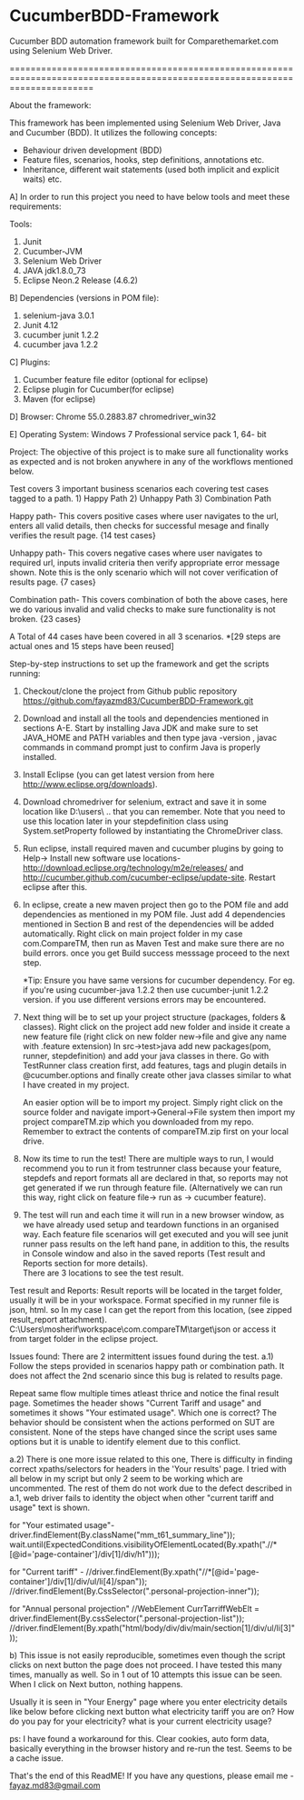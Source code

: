 # CucumberBDD-Framework
Cucumber BDD automation framework built for Comparethemarket.com using Selenium Web Driver.

============================================================================================================================

About the framework:

This framework has been implemented using Selenium Web Driver, Java and  Cucumber (BDD).
It utilizes the following concepts:

- Behaviour driven development (BDD)
- Feature files, scenarios, hooks, step definitions, annotations etc.
- Inheritance, different wait statements (used both implicit and explicit waits) etc.
 

A] In order to run this project you need to have below tools and meet these requirements:

Tools:
1. Junit
2. Cucumber-JVM
3. Selenium Web Driver
4. JAVA jdk1.8.0_73
5. Eclipse Neon.2 Release (4.6.2)


B] Dependencies (versions in POM file):
1. selenium-java 3.0.1
2. Junit 4.12
3. cucumber junit 1.2.2 
4. cucumber java 1.2.2

C] Plugins:
1. Cucumber feature file editor (optional for eclipse)
2. Eclipse plugin for Cucumber(for eclipse)
3. Maven (for eclipse)

D] Browser:
Chrome 55.0.2883.87 
chromedriver_win32

E] Operating System:
Windows 7 Professional service pack 1, 64- bit




Project:
The objective of this project is to make sure all functionality works as expected and is not broken anywhere in
any of the workflows mentioned below.


Test covers 3 important business scenarios each covering test cases tagged to 
a path. 1) Happy Path 2) Unhappy Path  3) Combination Path

Happy path- This covers positive cases where user navigates to the url, enters all valid details, 
then checks for successful mesage and finally verifies the result page. {14 test cases}

Unhappy path- This covers negative cases where user navigates to required url, inputs 
invalid criteria then verify appropriate error message shown. Note this is the only scenario which will not
cover verification of results page. {7 cases}

Combination path- This covers combination of both the above cases, here we do various invalid and valid checks
to make sure functionality is not broken. {23 cases}

A Total of 44 cases have been covered in all 3 scenarios. 
*[29 steps are actual ones and 15 steps have been reused]



Step-by-step instructions to set up the framework and get the scripts running:

1. Checkout/clone the project  from Github public repository https://github.com/fayazmd83/CucumberBDD-Framework.git

2. Download and install all the tools and dependencies mentioned in sections A-E. Start by installing Java JDK 
   and make sure to set JAVA_HOME and PATH variables and then type java -version , javac commands in command prompt just to confirm 
   Java is properly installed.

3. Install Eclipse (you can get latest version from here http://www.eclipse.org/downloads).

4. Download chromedriver for selenium, extract and save it in some location like D:\users\ .. that you can remember.
   Note that you need to use this location later in your stepdefinition class using System.setProperty followed by
   instantiating the ChromeDriver class. 
5. Run eclipse, install required maven and cucumber plugins by going to Help-> Install new software 
   use locations- http://download.eclipse.org/technology/m2e/releases/ and http://cucumber.github.com/cucumber-eclipse/update-site.
   Restart eclipse after this.

6. In eclipse, create a new maven project then go to the POM file and add dependencies as mentioned in my POM file.
   Just add 4 dependencies mentioned in Section B and rest of the dependencies will be added automatically.
   Right click on main project folder in my case com.CompareTM, then run as Maven Test and make sure there are no build errors.
   once you get Build success messsage proceed to the next step.

   *Tip: Ensure you have same versions for cucumber dependency. For eg. if you're using cucumber-java 1.2.2 then use cucumber-junit 1.2.2
    version. if you use different versions errors may be encountered.

7. Next thing will be to set up your project structure (packages, folders & classes). Right click on the project add new folder and inside it create a new
   feature file (right click on new folder new->file and give any name with .feature extension)
   In src->test>java add new packages(pom, runner, stepdefinition) and add your java classes in there. 
   Go with TestRunner class creation first, add features, tags and plugin details in @cucumber.options and finally create other java classes
   similar to what I have created in my project.

   An easier option will be to import my project. Simply right click on the source folder and navigate import->General->File system then 
   import my project compareTM.zip which you downloaded from my repo. Remember to extract the contents of compareTM.zip first on your local drive.


8. Now its time to run the test! There are multiple ways to run, I would recommend you to run it from testrunner class because your
   feature, stepdefs and report formats all are declared in that, so reports may not get generated if we run through feature file.
   (Alternatively we can run this way, right click on feature file-> run as -> cucumber feature). 

9. The test will run and each time it will run in a new browser window, as we have already used setup and teardown functions in an organised way.
   Each feature file scenarios will get executed and you will see junit runner pass results on the left hand pane, in addition to this,
   the results in Console window and also in the saved reports (Test result and Reports section for more details).	
   There are 3 locations to see the test result.
	

Test result and Reports:
Result reports will be located in the target folder, usually it will be in your workspace. Format specified in my runner file is json, html.
so In my case I can get the report from this location, (see zipped result_report attachment). 
C:\Users\mosherif\workspace\com.compareTM\target\json or access it from target folder in the eclipse project.


Issues found:
There are 2 intermittent issues found during the test.
a.1) Follow the steps provided in scenarios happy path or combination path. It does not affect the 2nd scenario since this bug
is related to results page.

Repeat same flow multiple times atleast thrice and notice the final result page. Sometimes the header shows "Current Tariff and usage" and sometimes it shows "Your estimated  usage". Which one is correct? The behavior should be consistent when the actions performed on SUT are consistent. None of the steps have changed since the script uses same options but it is unable to identify element due to this conflict.

a.2) There is one more issue related to this one, There is difficulty in finding correct xpaths/selectors for headers in the 'Your results' page. I tried with all below in my script but only 2 seem to be working which are uncommented. The rest of them do not work due to the defect described in a.1, web driver fails to identity the object when other "current tariff and usage" text is shown.

  for  "Your estimated usage"- 
   driver.findElement(By.className("mm_t61_summary_line"));
   wait.until(ExpectedConditions.visibilityOfElementLocated(By.xpath(".//*[@id='page-container']/div[1]/div/h1")));  
  
  for  "Current tariff" - 
  //driver.findElement(By.xpath("//*[@id='page-container']/div[1]/div/ul/li[4]/span"));
  //driver.findElement(By.CssSelector(".personal-projection-inner"));
  
  for "Annual personal projection"
  //WebElement CurrTarriffWebElt = driver.findElement(By.cssSelector(".personal-projection-list"));
  //driver.findElement(By.xpath("html/body/div/div/main/section[1]/div/ul/li[3]")); 


b) This issue is not easily reproducible, sometimes even though the script clicks on next button the page does not proceed. 
I have tested this many times, manually  as well. So in 1 out of 10 attempts this issue can be seen. When I click on Next button, nothing happens.

Usually it is seen in "Your Energy" page where you enter electricity details like below before clicking next button
what electricity tariff you are on? 
How do you pay for your electricity?
what is your current electricity usage?

ps: I have found a workaround for this. Clear cookies, auto form data, basically everything in the browser history and re-run the test.
Seems to be a cache issue. 


That's the end of this ReadME! If you have any questions, please email me - fayaz.md83@gmail.com


